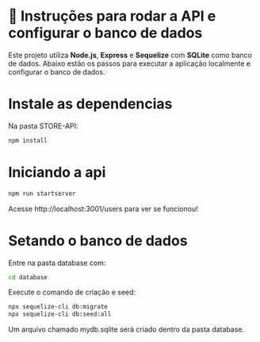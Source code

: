 # 📘 Instruções para rodar a API e configurar o banco de dados

Este projeto utiliza **Node.js**, **Express** e **Sequelize** com **SQLite** como banco de dados. Abaixo estão os passos para executar a aplicação localmente e configurar o banco de dados.

# Instale as dependencias
Na pasta STORE-API:
```bash
npm install 
```

# Iniciando a api 
```bash
npm run startserver
```
Acesse http://localhost:3001/users para ver se funcionou!

# Setando o banco de dados
Entre na pasta database com:
```bash
cd database
```
Execute o comando de criação e seed:
```bash
npx sequelize-cli db:migrate
npx sequelize-cli db:seed:all
```

Um arquivo chamado mydb.sqlite será criado dentro da pasta database.